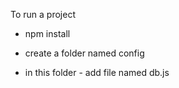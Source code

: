 To run a project

- npm install

- create a folder named config

- in this folder - add file named db.js

